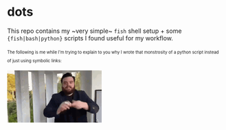 # dots

This repo contains my ~very simple~ `fish` shell setup + some `{fish|bash|python}` scripts I found useful for my workflow.

<sup><sub>The following is me while I'm trying to explain to you why I wrote that monstrosity of a python script instead of just using symbolic links:</sub></sup>

![](bruh.gif)
